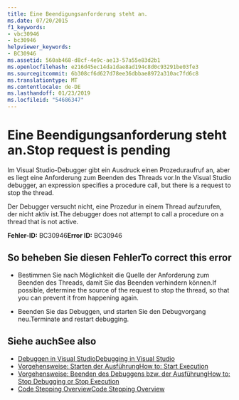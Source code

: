 ```yaml
---
title: Eine Beendigungsanforderung steht an.
ms.date: 07/20/2015
f1_keywords:
- vbc30946
- bc30946
helpviewer_keywords:
- BC30946
ms.assetid: 560ab468-d8cf-4e9c-ae13-57a55e83d2b1
ms.openlocfilehash: e216d45ec14da1dae8ad194c8d0c93291be03fe3
ms.sourcegitcommit: 6b308cf6d627d78ee36dbbae8972a310ac7fd6c8
ms.translationtype: MT
ms.contentlocale: de-DE
ms.lasthandoff: 01/23/2019
ms.locfileid: "54686347"
---
```

# <a name="stop-request-is-pending"></a><span data-ttu-id="2c434-102">Eine Beendigungsanforderung steht an.</span><span class="sxs-lookup"><span data-stu-id="2c434-102">Stop request is pending</span></span>
<span data-ttu-id="2c434-103">Im Visual Studio-Debugger gibt ein Ausdruck einen Prozeduraufruf an, aber es liegt eine Anforderung zum Beenden des Threads vor.</span><span class="sxs-lookup"><span data-stu-id="2c434-103">In the Visual Studio debugger, an expression specifies a procedure call, but there is a request to stop the thread.</span></span>  
  
 <span data-ttu-id="2c434-104">Der Debugger versucht nicht, eine Prozedur in einem Thread aufzurufen, der nicht aktiv ist.</span><span class="sxs-lookup"><span data-stu-id="2c434-104">The debugger does not attempt to call a procedure on a thread that is not active.</span></span>  
  
 <span data-ttu-id="2c434-105">**Fehler-ID:** BC30946</span><span class="sxs-lookup"><span data-stu-id="2c434-105">**Error ID:** BC30946</span></span>  
  
## <a name="to-correct-this-error"></a><span data-ttu-id="2c434-106">So beheben Sie diesen Fehler</span><span class="sxs-lookup"><span data-stu-id="2c434-106">To correct this error</span></span>  
  
-   <span data-ttu-id="2c434-107">Bestimmen Sie nach Möglichkeit die Quelle der Anforderung zum Beenden des Threads, damit Sie das Beenden verhindern können.</span><span class="sxs-lookup"><span data-stu-id="2c434-107">If possible, determine the source of the request to stop the thread, so that you can prevent it from happening again.</span></span>  
  
-   <span data-ttu-id="2c434-108">Beenden Sie das Debuggen, und starten Sie den Debugvorgang neu.</span><span class="sxs-lookup"><span data-stu-id="2c434-108">Terminate and restart debugging.</span></span>  
  
## <a name="see-also"></a><span data-ttu-id="2c434-109">Siehe auch</span><span class="sxs-lookup"><span data-stu-id="2c434-109">See also</span></span>
- [<span data-ttu-id="2c434-110">Debuggen in Visual Studio</span><span class="sxs-lookup"><span data-stu-id="2c434-110">Debugging in Visual Studio</span></span>](/visualstudio/debugger/debugging-in-visual-studio)
- [<span data-ttu-id="2c434-111">Vorgehensweise: Starten der Ausführung</span><span class="sxs-lookup"><span data-stu-id="2c434-111">How to: Start Execution</span></span>](https://msdn.microsoft.com/library/b0fe0ce5-900e-421f-a4c6-aa44ddae453c)
- [<span data-ttu-id="2c434-112">Vorgehensweise: Beenden des Debuggens bzw. der Ausführung</span><span class="sxs-lookup"><span data-stu-id="2c434-112">How to: Stop Debugging or Stop Execution</span></span>](https://msdn.microsoft.com/library/03c68f95-aa96-481b-990e-467e065453a5)
- [<span data-ttu-id="2c434-113">Code Stepping Overview</span><span class="sxs-lookup"><span data-stu-id="2c434-113">Code Stepping Overview</span></span>](https://msdn.microsoft.com/library/8791dac9-64d1-4bb9-b59e-8d59af1833f9)
